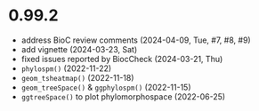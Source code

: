 # 0.99.2

+ address BioC review comments (2024-04-09, Tue, #7, #8, #9)
+ add vignette (2024-03-23, Sat)
+ fixed issues reported by BiocCheck (2024-03-21, Thu)
+ `phylospm()` (2022-11-22)
+ `geom_tsheatmap()` (2022-11-18)
+ `geom_treeSpace()` & `ggphylospm()` (2022-11-15)
+ `ggtreeSpace()` to plot phylomorphospace (2022-06-25)
